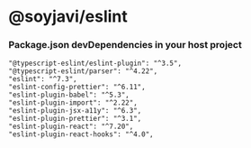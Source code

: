 # @soyjavi/eslint

### Package.json devDependencies in your host project

```
"@typescript-eslint/eslint-plugin": "^3.5",
"@typescript-eslint/parser": "^4.22",
"eslint": "^7.3",
"eslint-config-prettier": "^6.11",
"eslint-plugin-babel": "^5.3",
"eslint-plugin-import": "^2.22",
"eslint-plugin-jsx-a11y": "^6.3",
"eslint-plugin-prettier": "^3.1",
"eslint-plugin-react": "^7.20",
"eslint-plugin-react-hooks": "^4.0",
```
